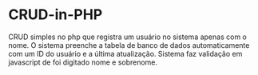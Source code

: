 # CRUD-in-PHP
CRUD simples no php que registra um usuário no sistema apenas com o nome. O sistema preenche a tabela de banco de dados automaticamente com um ID do usuário e a última atualização. Sistema faz validação em javascript de foi digitado nome e sobrenome.
